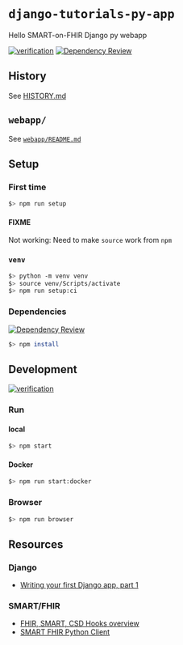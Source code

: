 # `django-tutorials-py-app`

Hello SMART-on-FHIR Django py webapp

[![verification](https://github.com/percebus/django-tutorials-py-app/actions/workflows/always.yml/badge.svg)](https://github.com/percebus/django-tutorials-py-app/actions/workflows/always.yml) [![Dependency Review](https://github.com/percebus/django-tutorials-py-app/actions/workflows/pull_request.yml/badge.svg)](https://github.com/percebus/django-tutorials-py-app/actions/workflows/pull_request.yml)

## History

See [HISTORY.md](./HISTORY.md)

## `webapp/`

See [`webapp/README.md`](./webapp/README.md)

## Setup

### First time

```bash
$> npm run setup
```

#### FIXME 

Not working: Need to make `source` work from `npm`

### `venv`

```bash
$> python -m venv venv
$> source venv/Scripts/activate
$> npm run setup:ci
```

### Dependencies

[![Dependency Review](https://github.com/percebus/django-tutorials-py-app/actions/workflows/pull_request.yml/badge.svg)](https://github.com/percebus/django-tutorials-py-app/actions/workflows/pull_request.yml)

```bash
$> npm install
```

## Development

[![verification](https://github.com/percebus/django-tutorials-py-app/actions/workflows/always.yml/badge.svg)](https://github.com/percebus/django-tutorials-py-app/actions/workflows/always.yml)

### Run

#### local

```bash
$> npm start
```

#### Docker

```bash
$> npm run start:docker
```

### Browser

```bash
$> npm run browser
```

## Resources

### Django

- [Writing your first Django app, part 1](https://docs.djangoproject.com/en/4.0/intro/tutorial01)

### SMART/FHIR

- [FHIR, SMART, CSD Hooks overview](https://www.youtube.com/watch?v=z5FnHpSxMvs&ab_channel=JoshMandel)
- [SMART FHIR Python Client](http://docs.smarthealthit.org/client-py/)
